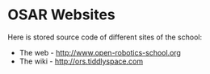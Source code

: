 # OSAR Websites

Here is stored source code of different sites of the school:
* The web - http://www.open-robotics-school.org
* The wiki - http://ors.tiddlyspace.com
